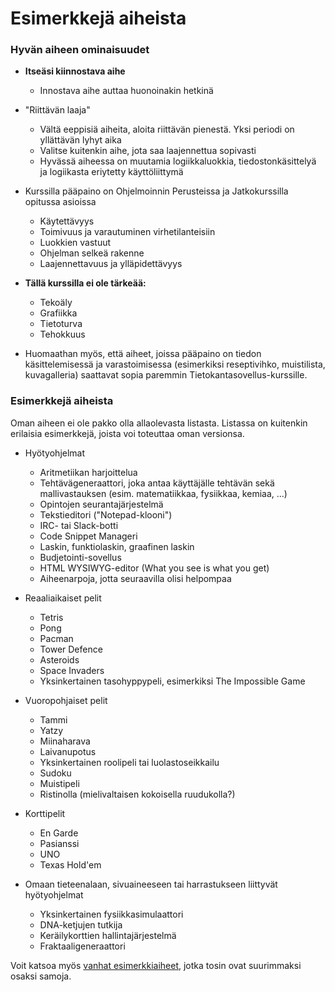﻿# Esimerkkejä aiheista

### Hyvän aiheen ominaisuudet

* **Itseäsi kiinnostava aihe**
  * Innostava aihe auttaa huonoinakin hetkinä

* "Riittävän laaja"
  * Vältä eeppisiä aiheita, aloita riittävän pienestä. Yksi periodi on yllättävän lyhyt aika
  * Valitse kuitenkin aihe, jota saa laajennettua sopivasti
  * Hyvässä aiheessa on muutamia logiikkaluokkia, tiedostonkäsittelyä ja logiikasta eriytetty käyttöliittymä

* Kurssilla pääpaino on Ohjelmoinnin Perusteissa ja Jatkokurssilla opitussa asioissa
  * Käytettävyys
  * Toimivuus ja varautuminen virhetilanteisiin
  * Luokkien vastuut
  * Ohjelman selkeä rakenne
  * Laajennettavuus ja ylläpidettävyys

* **Tällä kurssilla ei ole tärkeää:**
  * Tekoäly
  * Grafiikka
  * Tietoturva
  * Tehokkuus
  
* Huomaathan myös, että aiheet, joissa pääpaino on tiedon käsittelemisessä ja varastoimisessa (esimerkiksi reseptivihko, muistilista, kuvagalleria) saattavat sopia paremmin Tietokantasovellus-kurssille.

### Esimerkkejä aiheista

Oman aiheen ei ole pakko olla allaolevasta listasta. Listassa on kuitenkin erilaisia esimerkkejä, joista voi toteuttaa oman versionsa.

* Hyötyohjelmat
  * Aritmetiikan harjoittelua
  * Tehtävägeneraattori, joka antaa käyttäjälle tehtävän sekä mallivastauksen (esim. matematiikkaa, fysiikkaa, kemiaa, ...)
  * Opintojen seurantajärjestelmä
  * Tekstieditori ("Notepad-klooni") 
  * IRC- tai Slack-botti
  * Code Snippet Manageri
  * Laskin, funktiolaskin, graafinen laskin
  * Budjetointi-sovellus
  * HTML WYSIWYG-editor (What you see is what you get)
  * Aiheenarpoja, jotta seuraavilla olisi helpompaa

* Reaaliaikaiset pelit
  * Tetris
  * Pong
  * Pacman
  * Tower Defence
  * Asteroids
  * Space Invaders
  * Yksinkertainen tasohyppypeli, esimerkiksi The Impossible Game

* Vuoropohjaiset pelit
  * Tammi
  * Yatzy
  * Miinaharava
  * Laivanupotus
  * Yksinkertainen roolipeli tai luolastoseikkailu
  * Sudoku
  * Muistipeli
  * Ristinolla (mielivaltaisen kokoisella ruudukolla?)

* Korttipelit
  * En Garde
  * Pasianssi
  * UNO
  * Texas Hold'em

* Omaan tieteenalaan, sivuaineeseen tai harrastukseen liittyvät hyötyohjelmat
  * Yksinkertainen fysiikkasimulaattori
  * DNA-ketjujen tutkija 
  * Keräilykorttien hallintajärjestelmä
  * Fraktaaligeneraattori

Voit katsoa myös [vanhat esimerkkiaiheet](https://www.cs.helsinki.fi/node/59273), jotka tosin ovat suurimmaksi osaksi samoja.

